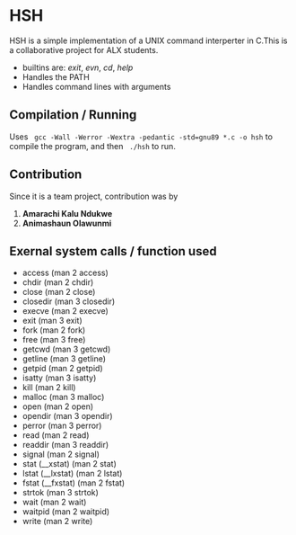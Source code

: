 # HSH

HSH is a simple implementation of a UNIX command interperter in C.This is a collaborative project for ALX students.

- builtins are: *exit*, *evn*, *cd*, *help*
- Handles the PATH
- Handles command lines with arguments

## Compilation / Running

Uses ` gcc -Wall -Werror -Wextra -pedantic -std=gnu89 *.c -o hsh` to compile the program, and
then ` ./hsh` to run.

## Contribution
Since it is a team project, contribution was by
1. **Amarachi Kalu Ndukwe** 
2. **Animashaun Olawunmi**

## Exernal system calls / function used
- access (man 2 access)
- chdir (man 2 chdir)
- close (man 2 close)
- closedir (man 3 closedir)
- execve (man 2 execve)
- exit (man 3 exit)
- fork (man 2 fork)
- free (man 3 free)
- getcwd (man 3 getcwd)
- getline (man 3 getline)
- getpid (man 2 getpid)
- isatty (man 3 isatty)
- kill (man 2 kill)
- malloc (man 3 malloc)
- open (man 2 open)
- opendir (man 3 opendir)
- perror (man 3 perror)
- read (man 2 read)
- readdir (man 3 readdir)
- signal (man 2 signal)
- stat (__xstat) (man 2 stat)
- lstat (__lxstat) (man 2 lstat)
- fstat (__fxstat) (man 2 fstat)
- strtok (man 3 strtok)
- wait (man 2 wait)
- waitpid (man 2 waitpid)
- write (man 2 write)
